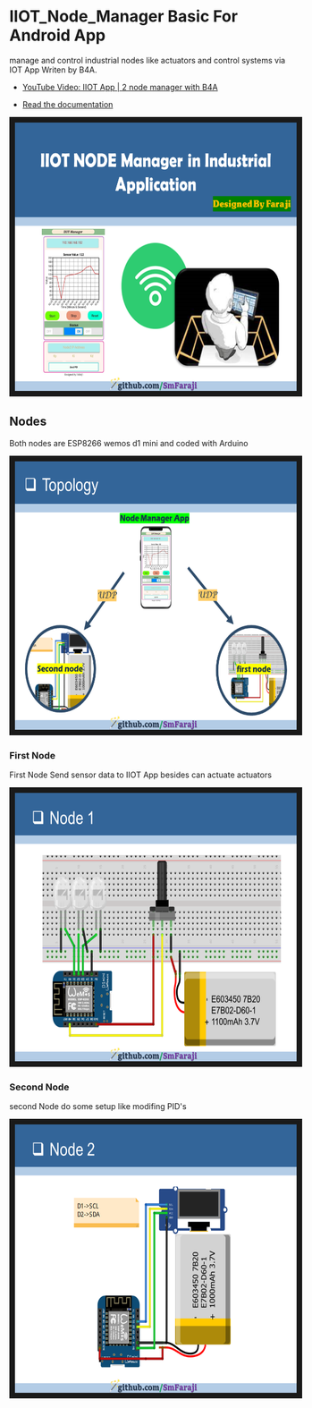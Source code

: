 # IIOT_Node_Manager Basic For Android App
manage and control industrial nodes like actuators and control systems via IOT App Writen by B4A.

<!-- <h3><a href="[https://youtu.be/BD600ca_Qtw](https://youtu.be/kqubm8_RC5Y)">YouTube Video: IIOT App | 2 node manager with B4A </a></h3> -->
  <ul>
        <li><a href="https://youtu.be/kqubm8_RC5Y">YouTube Video: IIOT App | 2 node manager with B4A</a></li>
  </ul> 
    <ul>
        <li><a href="https://github.com/SmFaraji/IIOT_Node_Manager/blob/main/IIOT_Project.pdf">Read the documentation</a></li>
  </ul> 

<a href=" https://youtu.be/kqubm8_RC5Y" target="_blank">
 <img src="https://github.com/SmFaraji/IIOT_Node_Manager/blob/main/IIOT_Project.png" alt="Watch the video" width="640" height="480" border="10" />
</a>

## Nodes
Both nodes are ESP8266 wemos d1 mini and coded with Arduino

<a href=" https://youtu.be/kqubm8_RC5Y" target="_blank">
 <img src="https://github.com/SmFaraji/IIOT_Node_Manager/blob/main/IIOT_Nodes.png" alt="Watch the video" width="640" height="480" border="10" />
</a>

### First Node
First Node Send sensor data to IIOT App besides can actuate actuators

<a href=" https://youtu.be/kqubm8_RC5Y" target="_blank">
 <img src="https://github.com/SmFaraji/IIOT_Node_Manager/blob/main/Node_1.png" alt="Watch the video" width="640" height="480" border="10" />
</a>

### Second Node
second Node do some setup like modifing PID's

<a href=" https://youtu.be/kqubm8_RC5Y" target="_blank">
 <img src="https://github.com/SmFaraji/IIOT_Node_Manager/blob/main/Node_2.png" alt="Watch the video" width="640" height="480" border="10" />
</a>
